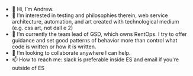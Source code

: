 - 👋 Hi, I’m Andrew.
- 👀 I’m interested in testing and philosophies therein, web service architecture, automation, and art created with technological medium (e.g. css art, not dall e 2)
- 🌱 I’m currently the team lead of GSD, which owns RentOps. I try to offer guidance and set good patterns of behavior more than control what code is written or how it is written.
- 💞️ I’m looking to collaborate anywhere I can help.
- 📫 How to reach me: slack is preferable inside ES and email if you're outside of ES

<!---
es-andrew-mette/es-andrew-mette is a ✨ special ✨ repository because its `README.md` (this file) appears on your GitHub profile.
You can click the Preview link to take a look at your changes.
--->
